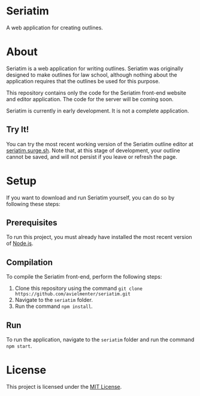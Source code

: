 # Seriatim
A web application for creating outlines.

# About
Seriatim is a web application for writing outlines. Seriatim was originally designed to make outlines for law school, although nothing about the application requires that the outlines be used for this purpose.

This repository contains only the code for the Seriatim front-end website and editor application. The code for the server will be coming soon.

Seriatim is currently in early development. It is not a complete application.

## Try It!
You can try the most recent working version of the Seriatim outline editor at [seriatim.surge.sh](https://seriatim.surge.sh). Note that, at this stage of development, your outline cannot be saved, and will not persist if you leave or refresh the page.

# Setup
If you want to download and run Seriatim yourself, you can do so by following these steps:

## Prerequisites
To run this project, you must already have installed the most recent version of [Node.js](https://nodejs.org).

## Compilation
To compile the Seriatim front-end, perform the following steps:

1. Clone this repository using the command `git clone https://github.com/avielmenter/seriatim.git`
2. Navigate to the `seriatim` folder.
3. Run the command `npm install`.

## Run
To run the application, navigate to the `seriatim` folder and run the command `npm start`.

# License
This project is licensed under the [MIT License](https://github.com/avielmenter/seriatim/blob/master/LICENSE).